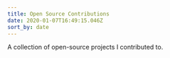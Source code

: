 ```yaml
---
title: Open Source Contributions
date: 2020-01-07T16:49:15.046Z
sort_by: date
---
```


A collection of open-source projects I contributed to. 


